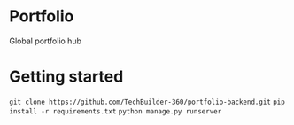 # Portfolio
Global portfolio hub

# Getting started
`git clone https://github.com/TechBuilder-360/portfolio-backend.git`
`pip install -r requirements.txt`
`python manage.py runserver`
